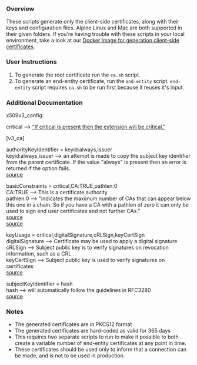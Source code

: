 ### Overview

These scripts generate only the client-side certificates, along with their keys and configuration files. Alpine Linux and Mac are both supported in their given folders. If you're having trouble with these scripts in your local environment, take a look at our [Docker Image for generation client-side certificates](https://hub.docker.com/r/temporalio/client-certificate-generation). 

### User Instructions 

1. To generate the root certificate run the `ca.sh` script.
2. To generate an end-entity certificate, run the `end-entity` script. `end-entity` script requires `ca.sh` to be run first because it reuses it's input.

### Additional Documentation 

x509v3_config:

critical --> ["If critical is present then the extension will be critical."][1]

[v3_ca]

authorityKeyIdentifier = keyid:always,issuer</br>
keyid:always,issuer --> an attempt is made to copy the subject key identifier from the parent certificate. If the value "always" is present then an error is returned if the option fails.</br>
[source][1]

basicConstraints = critical,CA:TRUE,pathlen:0</br>
CA:TRUE --> This is a certificate authority</br>
pathlen:0 --> "indicates the maximum number of CAs that can appear below this one in a chain. So if you have a CA with a pathlen of zero it can only be used to sign end user certificates and not further CAs."</br>
[source][1]</br>
[source](https://stackoverflow.com/questions/6616470/certificates-basic-constraints-path-length/6617814#6617814)

keyUsage = critical,digitalSignature,cRLSign,keyCertSign</br>
digitalSignature --> Certificate may be used to apply a digital signature</br>
cRLSign --> Subject public key is to verify signatures on revocation information, such as a CRL</br>
keyCertSign --> Subject public key is used to verify signatures on certificates</br>
[source](https://superuser.com/questions/738612/openssl-ca-keyusage-extension)

subjectKeyIdentifier = hash</br>
hash --> will automatically follow the guidelines in RFC3280</br>
[source][1]

### Notes
- The generated certificates are in PKCS12 format
- The generated certificates are hard-coded as valid for 365 days
- This requires two separate scripts to run to make it possible to both create a variable number of end-entity certificates at any point in time. 
- These certificates should be used only to inform that a connection can be made, and is not to be used in production. 

[1]: https://www.openssl.org/docs/man1.1.1/man5/x509v3_config.html
